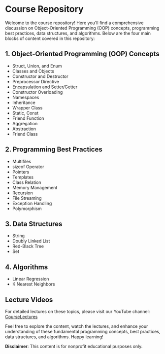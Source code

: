 # Course Repository

Welcome to the course repository! Here you'll find a comprehensive discussion on Object-Oriented Programming (OOP) concepts, programming best practices, data structures, and algorithms. Below are the four main blocks of content covered in this repository:

## 1. Object-Oriented Programming (OOP) Concepts
- Struct, Union, and Enum
- Classes and Objects
- Constructor and Destructor
- Preprocessor Directive
- Encapsulation and Setter/Getter
- Constructor Overloading
- Namespaces
- Inheritance
- Wrapper Class
- Static, Const
- Friend Function
- Aggregation
- Abstraction
- Friend Class

## 2. Programming Best Practices
- Multifiles
- sizeof Operator
- Pointers
- Templates
- Class Relation
- Memory Management
- Recursion
- File Streaming
- Exception Handling
- Polymorphism

## 3. Data Structures
- String
- Doubly Linked List
- Red-Black Tree
- Set

## 4. Algorithms
- Linear Regression
- K Nearest Neighbors

## Lecture Videos
For detailed lectures on these topics, please visit our YouTube channel: [CourseLectures](insert_youtube_link_here)

Feel free to explore the content, watch the lectures, and enhance your understanding of these fundamental programming concepts, best practices, data structures, and algorithms. Happy learning! 

**Disclaimer**: This content is for nonprofit educational purposes only.

